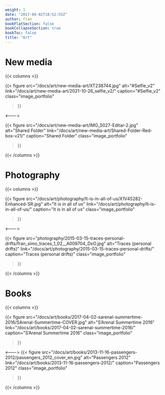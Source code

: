 ```yaml
---
weight: 1
date: "2017-04-02T18:52:55Z"
author: fran
bookFlatSection: false
bookCollapseSection: true
bookToc: false
title: "Art"
---
```


# New media
{{< columns >}}

{{< figure
  src="/docs/art/new-media-art/XT238744.jpg"
  alt="#Selfie_v2"
  link="/docs/art/new-media-art/2021-10-26_selfie_v2/"
  caption="#Selfie_v2"
  class="image_portfolio"
>}}

<--->

{{< figure
  src="/docs/art/new-media-art/IMG_5027-Editar-2.jpg"
  alt="Shared Folder"
  link="/docs/art/new-media-art/Shared-Folder-Red-box-v21/"
  caption="Shared Folder"
  class="image_portfolio"
>}}



{{< /columns >}}

# Photography 

{{< columns >}}

{{< figure
  src="/docs/art/photography/It-is-in-all-of-us/X1V45282-Enhanced-SR.jpg"
  alt="It is in all of us"
  link="/docs/art/photography/It-is-in-all-of-us/"
  caption="It is in all of us"
  class="image_portfolio"
>}}


<--->

{{< figure
  src="photography/2015-03-15-traces-personal-drifts/fran_simo_traces_1_02__A009704_DxO.jpg"
  alt="Traces (personal drifts)"
  link="/docs/art/photography/2015-03-15-traces-personal-drifts/"
  caption="Traces (personal drifts)"
  class="image_portfolio"
>}}



{{< /columns >}}

# Books

{{< columns >}}

{{< figure
  src="/docs/art/books/2017-04-02-sarenal-summertime-2016/SArenal-Summertime-COVER.jpg"
  alt="S’Arenal Summertime 2016"
  link="/docs/art/books/2017-04-02-sarenal-summertime-2016/"
  caption="S’Arenal Summertime 2016"
  class="image_portfolio"
>}}

<--->
{{< figure
  src="/docs/art/books/2013-11-16-passengers-2012/passengers_2012_cover_en.jpg"
  alt="Passengers 2012"
  link="/docs/art/books/2013-11-16-passengers-2012/"
  caption="Passengers 2012"
  class="image_portfolio"
>}}


{{< /columns >}}